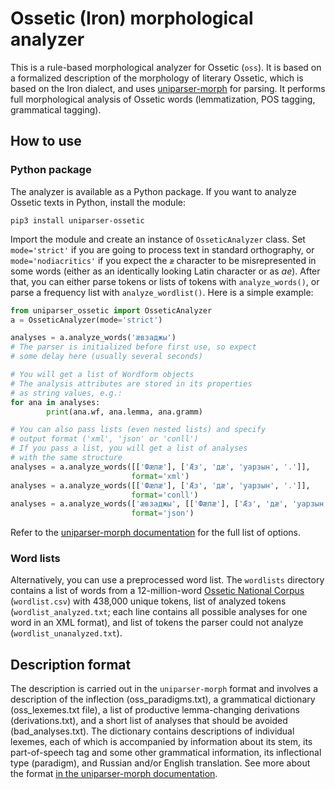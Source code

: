 # Ossetic (Iron) morphological analyzer

This is a rule-based morphological analyzer for Ossetic (``oss``). It is based on a formalized description of the morphology of literary Ossetic, which is based on the Iron dialect, and uses [uniparser-morph](https://github.com/timarkh/uniparser-morph) for parsing. It performs full morphological analysis of Ossetic words (lemmatization, POS tagging, grammatical tagging).

## How to use
### Python package
The analyzer is available as a Python package. If you want to analyze Ossetic texts in Python, install the module:

```
pip3 install uniparser-ossetic
```

Import the module and create an instance of ``OsseticAnalyzer`` class. Set ``mode='strict'`` if you are going to process text in standard orthography, or ``mode='nodiacritics'`` if you expect the ``ӕ`` character to be misrepresented in some words (either as an identically looking Latin character or as *ае*). After that, you can either parse tokens or lists of tokens with ``analyze_words()``, or parse a frequency list with ``analyze_wordlist()``. Here is a simple example:

```python
from uniparser_ossetic import OsseticAnalyzer
a = OsseticAnalyzer(mode='strict')

analyses = a.analyze_words('ӕвзаджы')
# The parser is initialized before first use, so expect
# some delay here (usually several seconds)

# You will get a list of Wordform objects
# The analysis attributes are stored in its properties
# as string values, e.g.:
for ana in analyses:
        print(ana.wf, ana.lemma, ana.gramm)

# You can also pass lists (even nested lists) and specify
# output format ('xml', 'json' or 'conll')
# If you pass a list, you will get a list of analyses
# with the same structure
analyses = a.analyze_words([['Фӕлӕ'], ['Æз', 'дæ', 'уарзын', '.']],
	                       format='xml')
analyses = a.analyze_words([['Фӕлӕ'], ['Æз', 'дæ', 'уарзын', '.']],
	                       format='conll')
analyses = a.analyze_words(['ӕвзаджы', [['Фӕлӕ'], ['Æз', 'дæ', 'уарзын', '.']]],
	                       format='json')
```

Refer to the [uniparser-morph documentation](https://uniparser-morph.readthedocs.io/en/latest/) for the full list of options.

<!---
### Disambiguation
Apart from the analyzer, this repository contains a set of [Constraint Grammar](https://visl.sdu.dk/constraint_grammar.html) rules that can be used for partial disambiguation of analyzed Ossetic texts. If you want to use them, set ``disambiguation=True`` when calling ``analyze_words``:

```python
analyses = a.analyze_words(['Æз', 'дæ', 'уарзын'], disambiguate=True)
```

In order for this to work, you have to install the ``cg3`` executable separately. On Ubuntu/Debian, you can use ``apt-get``:

```
sudo apt-get install cg3
```

On Windows, download the binary and add the path to the ``PATH`` environment variable. See [the documentation](https://visl.sdu.dk/cg3/single/#installation) for other options.

Note that each time you call ``analyze_words()`` with ``disambiguate=True``, the CG grammar is loaded and compiled from scratch, which makes the analysis even slower. If you are analyzing a large text, it would make sense to pass the entire text contents in a single function call rather than do it sentence-by-sentence, for optimal performance.
-->

### Word lists
Alternatively, you can use a preprocessed word list. The ``wordlists`` directory contains a list of words from a 12-million-word [Ossetic National Corpus](http://corpus.ossetic-studies.org/search/?interface_language=en) (``wordlist.csv``) with 438,000 unique tokens, list of analyzed tokens (``wordlist_analyzed.txt``; each line contains all possible analyses for one word in an XML format), and list of tokens the parser could not analyze (``wordlist_unanalyzed.txt``). <!-- The recall of the analyzer on the corpus texts is about 93% and the corpus is sufficiently large, so if you just use the analyzed word list, the recall on your texts will probably exceed 90%. -->

## Description format
The description is carried out in the ``uniparser-morph`` format and involves a description of the inflection (oss_paradigms.txt), a grammatical dictionary (oss_lexemes.txt file), a list of productive lemma-changing derivations (derivations.txt), and a short list of analyses that should be avoided (bad_analyses.txt). The dictionary contains descriptions of individual lexemes, each of which is accompanied by information about its stem, its part-of-speech tag and some other grammatical information, its inflectional type (paradigm), and Russian and/or English translation. See more about the format [in the uniparser-morph documentation](https://uniparser-morph.readthedocs.io/en/latest/format.html).
